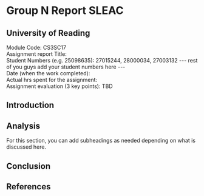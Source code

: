 # Group N Report SLEAC
## University of Reading

Module Code: CS3SC17<br>
Assignment report Title: <insert your topic areas here><br>
Student Numbers (e.g. 25098635): 27015244, 28000034, 27003132 --- rest of you guys add your student numbers here ---<br>
Date (when the work completed):<br>
Actual hrs spent for the assignment:<br>
Assignment evaluation (3 key points): TBD<br>

## Introduction

## Analysis

For this section, you can add subheadings as needed depending on what is discussed here.

## Conclusion

## References
